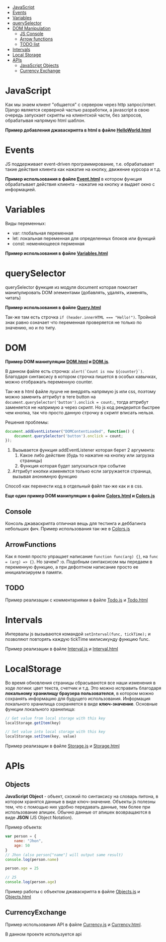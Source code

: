  - [JavaScript](#JavaScript)
 - [Events](#Events)
 - [Variables](#Variables)
 - [querySelector](#querySelector)
 - [DOM Manipulation](#DOM)
    - [JS Console](#Console)
    - [Arrow functions](#ArrowFunctions)
    - [TODO list](#TODO)
 - [Intervals](#Intervals)
 - [Local Storage](#LocalStorage)
 - [APIs](#APIs)
    - [JavaScript Objects](#Objects)
    - [Currency Exchange](#CurrencyExchange)


# JavaScript

Как мы знаем клиент "общается" с сервером через http запрос/ответ. Django является
серверной частью разработки, а javascript в свою очередь запускает скрипты на клиентской
части, без запросов, обрабатывая напрямую html шаблон.

**Пример добавления джаваскрипта в html в файле [HelloWorld.html](HelloWorld.html)**


# Events

JS поддерживает event-driven программирование, т.е. обрабатывает такие действия клиента
как нажатие на кнопку, движение курсора и т.д.

**Пример использования в файле [Event.html](Event.html)** в котором функция обрабатывает 
действия клиента - нажатие на кнопку и выдает окно с информацией.


# Variables

Виды переменных:
- var: глобальная переменная
- let: локальная переменная для определенных блоков или функций
- const: неменяющееся перменная 

**Пример использования в файле [Variables.html](Variables.html)**


# querySelector

querySelector функция из модуля document которая помогает манипулировать 
DOM элементами (добавлять, удалять, изменять, читать)

**Пример использования в файле [Query.html](Query.html)**

Так-же там есть строчка ``if (header.innerHTML === "Hello!")``. Тройной знак равно 
означает что переменная проверяется не только по значению, но и по типу.


# DOM 

**Пример DOM манипуляции [DOM.html](DOM.html) и [DOM.js](DOM.js)**. 

В данном файле есть строчка:
``alert(`Count is now ${counter}`)``. Благодаря синтаксису в котором строчка пишется
в особых кавычках, можно отображать переменную counter.

Так-же в html файле лушче не внедрять напрямую js или css, поэтому можно заменить
аттрибут в теге button на ``document.querySelector('button').onclick = count;``,
тогда аттрибут заменяется не напримую а через скрипт. Но js код рендерится быстрее 
чем кнопка, так что просто данную строчку в скрипт вписать нельзя.

Решения проблемы:
```js
document.addEventListener("DOMContentLoaded", function() {
    document.querySelector('button').onclick = count;
});
```

1. Вызывается функция addEventListener которая берет 2 аргумента:
    1. Какое либо действие (будь то нажатие на кнопку или загрузка страницы)
    2. Функция которая будет запускаться при событие
2. Аттрибут кнопки изменяктся только если загружается страница, вызывая анонимную функцию

Способ как перенести код в отдельный файл так-же как и в css.


**Еще один пример DOM манипуляции в файле [Colors.html](Colors.html) и [Colors.js](Colors.js)**


## Console

Консоль джаваскрипта отличная вещь для тестинга и деббагинга небольших фич. Пример 
использования так-же в [Colors.js](Colors.js)


## ArrowFunctions

Как я понял просто упращает написание ``function func(arg) {}``, на ``func = (arg) => {}``. 
Но зачем? :o. Подобным синтаксисом мы передаем в переменную функцию, а при дефолтном написание 
просто ее инициализируем в памяти. 


## TODO

Пример реализации с комментариями в файле [Todo.js](todo.js) и [Todo.html](todo.html)


# Intervals

Интервалы js вызываются командой ``setInterval(func, tickTime);`` и позволяют повторять 
каждую tickTime милисикунду функцию func.

Пример реализации в файле [Interval.js](Interval.js) и [Interval.html](Interval.html)


# LocalStorage

Во время обновления страницы сбрасываются все наши изменения в ходе логики: цвет текста, счетчик и т.д.
Это можно исправить благодаря **локальному хранилищу браузера пользователся**, в котором можно сохранять информацию
для будущего использования. Информация локального хранилища сохраняется в виде **ключ-значение**. Основные функции
локального хранилища:

```js
// Get value from local storage with this key
localStorage.getItem(key)

// Set value into local storage with this key
localStorage.setItem(key, value)
```

Пример реализации в файле [Storage.js](Storage.js) и [Storage.html](Storage.html)

# APIs

## Objects

**JavaScript Object** - объект, схожий по синтаксису на словарь питона, в котором хранятся данные
в виде ключ-значение. Объекты js полезны тем, что с помощью них удобно передавать данные, тем более 
при использование апишек. Обычно данные от апишек возвращаются в виде **JSON** (JS Object Notation).

Пример объекта:
```js
var person = {
    name: "Jhon",
    age: 50
}
// Jhon (also person["name"] will output same result)
console.log(person.name)

person.age = 25

// 25
console.log(person.age)
```

Пример работы с объектом джаваскрипта в файле [Objects.js](Objects.js) и [Objects.html](Objects.html)


## CurrencyExchange

Пример использования API в файле [Currency.js](Currency.js) и [Currency.html](Currency.html).

В данном проекте используется api 
